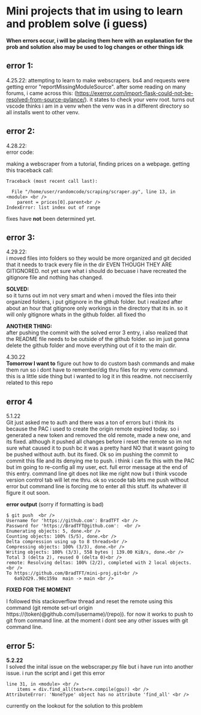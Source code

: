 # Mini projects that im using to learn and problem solve (i guess)

**When errors occur, i will be placing them here with an explanation for the prob and solution**
**also may be used to log changes or other things idk**

## error 1:
4.25.22: attempting to learn to make webscrapers. bs4 and requests were getting error "reportMissingModuleSource". after some reading on many forums, i came across this: (https://exerror.com/import-flask-could-not-be-resolved-from-source-pylance/). it states to check your venv root. turns out vscode thinks i am in a venv when the venv was in a different directory so all installs went to other venv.

## error 2:
4.28.22: <br />
error code:<br />

making a webscraper from a tutorial, finding prices on a webpage. getting this traceback call:
```
Traceback (most recent call last):

  File "/home/user/randomcode/scraping/scraper.py", line 13, in <module> <br />
    parent = prices[0].parent<br />
IndexError: list index out of range
```
fixes have **not** been determined yet.


## error 3:
4.29.22:<br />
i moved files into folders so they would be more organized and git decided that it needs to track every file in the dir EVEN THOUGH THEY ARE GITIGNORED. not yet sure what i should do becuase i have recreated the gitignore file and nothing has changed.

**SOLVED:**<br />
so it turns out im not very smart and when i moved the files into their organized folders, i put gitignore in the github folder. but i realized after about an hour that gitignore only workings in the directory that its in. so it will only gitignore whats in the github folder. all fixed tho 

**ANOTHER THING:**<br />
after pushing the commit with the solved error 3 entry, i also realized that the README file needs to be outside of the github folder. so im just gonna delete the github folder and move everything out of it to the main dir.


4.30.22<br />
**Tomorrow I want to** figure out how to do custom bash commands and make them run so i dont have to remember/dig thru files for my venv command. this is a little side thing but i wanted to log it in this readme. not necciserrily related to this repo

## error 4
5.1.22 <br />
Git just asked me to auth and there was a ton of errors but i think its because the PAC i used to create the origin remote expired today. so i generated a new token and removed the old remote, made a new one, and its fixed. although it pushed all changes before i reset the remote so im not sure what caused it to push bc it was a pretty hard NO that it wasnt going to be pushed without auth. but its fixed. Ok so im pushing the commit to commit this file and its denying me to push. i think i can fix this with the PAC but im going to re-config all my user, ect. full error message at the end of this entry. command line git does not like me right now but i think vscode version control tab will let me thru. ok so vscode tab lets me push without error but command line is forcing me to enter all this stuff. its whatever ill figure it out soon.


**error output** (sorry if formatting is bad)
```
$ git push  <br />
Username for 'https://github.com': BradTFT <br />
Password for 'https://BradTFT@github.com':  <br />
Enumerating objects: 5, done.<br />
Counting objects: 100% (5/5), done.<br />
Delta compression using up to 8 threads<br />
Compressing objects: 100% (3/3), done.<br />
Writing objects: 100% (3/3), 558 bytes | 139.00 KiB/s, done.<br />
Total 3 (delta 2), reused 0 (delta 0)<br />
remote: Resolving deltas: 100% (2/2), completed with 2 local objects.<br />
To https://github.com/BradTFT/mini-proj.git<br />
   6a92d29..98c159a  main -> main <br />
```


**FIXED FOR THE MOMENT** <br />

I followed this stackoverflow thread and reset the remote using this command (git remote set-url origin https://(token)@github.com/(username)/(repo)). for now it works to push to git from command line. at the moment i dont see any other issues with git command line.





## error 5: <br /> 
**5.2.22** <br />
I solved the inital issue on the webscraper.py file but i have run into another issue. i run the script and i get this error
```
line 31, in <module> <br />
    items = div.find_all(text=re.compile(gpu)) <br />
AttributeError: 'NoneType' object has no attribute 'find_all' <br />
```

currently on the lookout for the solution to this problem